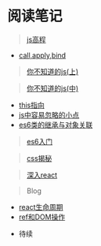  #  阅读笔记 #

 > [js高程](https://github.com/LuoShengMen/StudyNotes/blob/master/readNotes/javascript%E9%AB%98%E7%BA%A7%E7%A8%8B%E5%BA%8F%E8%AE%BE%E8%AE%A1.md)
 
 * [call,apply,bind](https://github.com/LuoShengMen/StudyNotes/issues/28)

 >[你不知道的js(上)](https://github.com/LuoShengMen/StudyNotes/blob/master/readNotes/%E4%BD%A0%E4%B8%8D%E7%9F%A5%E9%81%93%E7%9A%84javascript.md)
 
 > [你不知道的js(中)](https://github.com/LuoShengMen/StudyNotes/blob/master/readNotes/%5B%E4%BD%A0%E4%B8%8D%E7%9F%A5%E9%81%93%E7%9A%84js(%E4%B8%AD).md)
  * [this指向](https://github.com/LuoShengMen/StudyNotes/issues/25)
  * [js中容易忽略的小点](https://github.com/LuoShengMen/StudyNotes/issues/26)
  * [es6类的继承与对象关联](https://github.com/LuoShengMen/StudyNotes/issues/27)
  
 > [es6入门]()
 
 > [css揭秘]()
 
 > [深入react]()
 
 > Blog
  * [react生命周期](https://github.com/LuoShengMen/StudyNotes/issues/13)
  * [ref和DOM操作](https://github.com/LuoShengMen/StudyNotes/issues/14)


 - 待续
